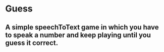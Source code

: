 # Guess
## A simple speechToText game in which you have to speak a number and keep playing until you guess it correct.
